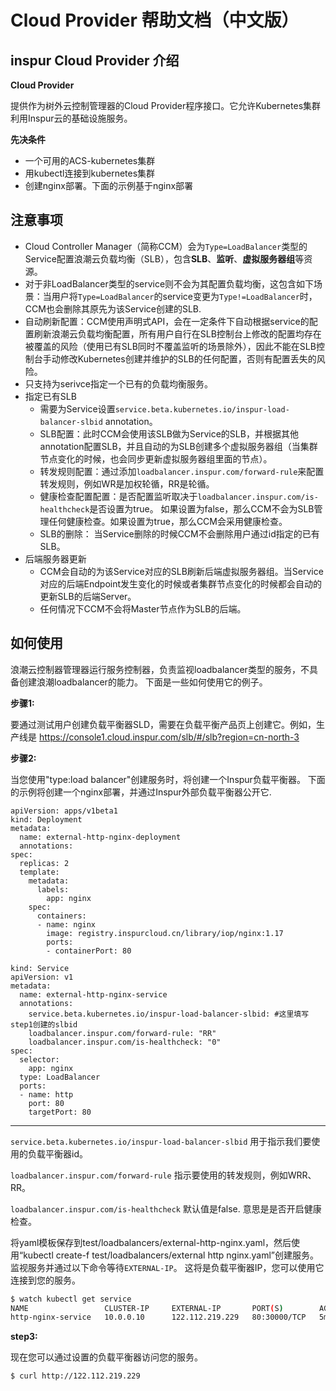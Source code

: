 # Cloud Provider 帮助文档（中文版）

## inspur Cloud Provider 介绍

**Cloud Provider**

提供作为树外云控制管理器的Cloud Provider程序接口。它允许Kubernetes集群利用Inspur云的基础设施服务。

**先决条件**

- 一个可用的ACS-kubernetes集群
- 用kubectl连接到kubernetes集群
- 创建nginx部署。下面的示例基于nginx部署

## 注意事项

- Cloud Controller Manager（简称CCM）会为`Type=LoadBalancer`类型的Service配置浪潮云负载均衡（SLB），包含**SLB**、**监听**、**虚拟服务器组**等资源。
- 对于非LoadBalancer类型的service则不会为其配置负载均衡，这包含如下场景：当用户将`Type=LoadBalancer`的service变更为`Type!=LoadBalancer`时，CCM也会删除其原先为该Service创建的SLB.
- 自动刷新配置：CCM使用声明式API，会在一定条件下自动根据service的配置刷新浪潮云负载均衡配置，所有用户自行在SLB控制台上修改的配置均存在被覆盖的风险（使用已有SLB同时不覆盖监听的场景除外），因此不能在SLB控制台手动修改Kubernetes创建并维护的SLB的任何配置，否则有配置丢失的风险。
- 只支持为serivce指定一个已有的负载均衡服务。
- 指定已有SLB
  - 需要为Service设置`service.beta.kubernetes.io/inspur-load-balancer-slbid` annotation。
  - SLB配置：此时CCM会使用该SLB做为Service的SLB，并根据其他annotation配置SLB，并且自动的为SLB创建多个虚拟服务器组（当集群节点变化的时候，也会同步更新虚拟服务器组里面的节点）。
  - 转发规则配置：通过添加`loadbalancer.inspur.com/forward-rule`来配置转发规则，例如WR是加权轮循，RR是轮循。
  - 健康检查配置配置：是否配置监听取决于`loadbalancer.inspur.com/is-healthcheck`是否设置为true。 如果设置为false，那么CCM不会为SLB管理任何健康检查。如果设置为true，那么CCM会采用健康检查。
  - SLB的删除： 当Service删除的时候CCM不会删除用户通过id指定的已有SLB。
- 后端服务器更新
  - CCM会自动的为该Service对应的SLB刷新后端虚拟服务器组。当Service对应的后端Endpoint发生变化的时候或者集群节点变化的时候都会自动的更新SLB的后端Server。
  - 任何情况下CCM不会将Master节点作为SLB的后端。
## 如何使用

浪潮云控制器管理器运行服务控制器，负责监视loadbalancer类型的服务，不具备创建浪潮loadbalancer的能力。
下面是一些如何使用它的例子。

**步骤1:**

要通过测试用户创建负载平衡器SLD，需要在负载平衡产品页上创建它。例如，生产线是 https://console1.cloud.inspur.com/slb/#/slb?region=cn-north-3

**步骤2:**

当您使用"type:load balancer"创建服务时，将创建一个Inspur负载平衡器。
下面的示例将创建一个nginx部署，并通过Inspur外部负载平衡器公开它.

```
apiVersion: apps/v1beta1
kind: Deployment
metadata:
  name: external-http-nginx-deployment
  annotations:
spec:
  replicas: 2
  template:
    metadata:
      labels:
        app: nginx
    spec:
      containers:
      - name: nginx
        image: registry.inspurcloud.cn/library/iop/nginx:1.17
        ports:
        - containerPort: 80
```

```
kind: Service
apiVersion: v1
metadata:
  name: external-http-nginx-service
  annotations:
    service.beta.kubernetes.io/inspur-load-balancer-slbid: #这里填写step1创建的slbid
    loadbalancer.inspur.com/forward-rule: "RR"
    loadbalancer.inspur.com/is-healthcheck: "0"
spec:
  selector:
    app: nginx
  type: LoadBalancer
  ports:
  - name: http
    port: 80
    targetPort: 80
```

---

```service.beta.kubernetes.io/inspur-load-balancer-slbid```
用于指示我们要使用的负载平衡器id。

```loadbalancer.inspur.com/forward-rule``` 
指示要使用的转发规则，例如WRR、RR。

```loadbalancer.inspur.com/is-healthcheck``` 默认值是false.
意思是是否开启健康检查。

将yaml模板保存到test/loadbalancers/external-http-nginx.yaml，然后使用“kubectl create-f test/loadbalancers/external http nginx.yaml”创建服务。
监视服务并通过以下命令等待```EXTERNAL-IP```。
这将是负载平衡器IP，您可以使用它连接到您的服务。

```bash
$ watch kubectl get service
NAME                 CLUSTER-IP     EXTERNAL-IP       PORT(S)        AGE
http-nginx-service   10.0.0.10      122.112.219.229   80:30000/TCP   5m
```

**step3:**

现在您可以通过设置的负载平衡器访问您的服务。

```bash
$ curl http://122.112.219.229
```


